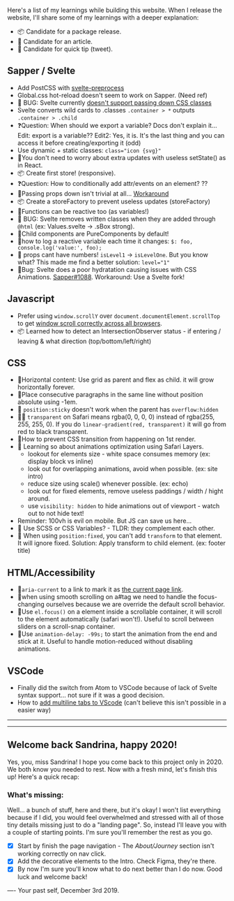 Here's a list of my learnings while building this website. When I release the website, I'll share some of my learnings with a deeper explanation:

- 📦 Candidate for a package release.
- 📝 Candidate for an article.
- 🎈 Candidate for quick tip (tweet).

## Sapper / Svelte

- Add PostCSS with [svelte-preprocess](https://www.npmjs.com/package/svelte-preprocess)
- Global.css hot-reload doesn't seem to work on Sapper. (Need ref)
- 🐛 BUG: Svelte currently [doesn't support passing down CSS classes](https://github.com/sveltejs/svelte/issues/2870#issuecomment-511251023)
- Svelte converts wild cards to .classes `.container > *` outputs `.container > .child`
- ❓Question: When should we export a variable? Docs don't explain it... Edit: export is a variable?? Edit2: Yes, it is. It's the last thing and you can access it before creating/exporting it (odd)
- Use dynamic + static classes: `class="icon {svg}"`
- 🎈You don't need to worry about extra updates with useless setState() as in React.
- 📦 Create first store! (responsive).
- ❓Question: How to conditionally add attr/events on an element? ??
- 🎈Passing props down isn't trivial at all... [Workaround](https://github.com/sveltejs/svelte/issues/2870#issuecomment-529200474)
- 📦 Create a storeFactory to prevent useless updates (storeFactory)
- 🎈Functions can be reactive too (as variables!)
- 🐛 BUG: Svelte removes written classes when they are added through `@html` (ex: Values.svelte -> .sBox strong).
- 🎈Child components are PureComponents by default!
- 🎈how to log a reactive variable each time it changes: `$: foo, console.log('value:', foo);` 
- 🎈 props cant have numbers! `isLevel1` -> `isLevelOne`. But you know what? This made me find a better solution: `level="1"`
- 🐛Bug: Svelte does a poor hydratation causing issues with CSS Animations. [Sapper#1088](https://github.com/sveltejs/sapper/issues/1088). Workaround: Use a Svelte fork!

## Javascript

- Prefer using `window.scrollY` over `document.documentElement.scrollTop` to get [window scroll correctly across all browsers](https://stackoverflow.com/questions/20514596/document-documentelement-scrolltop-return-value-differs-in-chrome).
- 📦 Learned how to detect an IntersectionObserver status - if entering / leaving & what direction (top/bottom/left/right)

## CSS

- 🎈Horizontal content: Use grid as parent and flex as child. it will grow horizontally forever.
- 🎈Place consecutive paragraphs in the same line without position absolute using -1em.
- 🎈 `position:sticky` doesn't work when the parent has `overflow:hidden`
- 🎈🐛 `transparent` on Safari means rgba(0, 0, 0, 0) instead of rgba(255, 255, 255, 0). If you do `linear-gradient(red, transparent)` it will go from red to black transparent.
- 🎈How to prevent CSS transition from happening on 1st render.
- 📝 Learning so about animations optimization using Safari Layers.
  - lookout for elements size - white space consumes memory (ex: display block vs inline)
  - look out for overlapping animations, avoid when possible. (ex: site intro)
  - reduce size using scale() whenever possible. (ex: echo)
  - look out for fixed elements, remove useless paddings / width / hight around.
  - use `visibility: hidden` to hide animations out of viewport - watch out to not hide text!
- Reminder: 100vh is evil on mobile. But JS can save us here...
- 📝 Use SCSS or CSS Variables? - TLDR: they complement each other.
- 🎈 When using `position:fixed`, you can't add `transform` to that element. It will ignore fixed. Solution: Apply transform to child element. (ex: footer title)


## HTML/Accessibility

- 🎈`aria-current` to a link to mark it as [the current page link](https://tink.uk/using-the-aria-current-attribute/).
- 🎈when using smooth scrolling on a#tag we need to handle the focus-changing ourselves because we are override the default scroll behavior.
- 🎈Use `el.focus()` on a element inside a scrollable container, it will scroll to the element automatically (safari won't!). Useful to scroll between sliders on a scroll-snap container.
- 🎈Use `animation-delay: -99s;` to start the animation from the end and stick at it. Useful to handle motion-reduced without disabling animations.

## VSCode

- Finally did the switch from Atom to VSCode because of lack of Svelte syntax support... not sure if it was a good decision.
- How to [add multiline tabs to VScode](https://stackoverflow.com/a/57441591/4737729) (can't believe this isn't possible in a easier way)


---
---


## Welcome back Sandrina, happy 2020!

Yes, you, miss Sandrina! I hope you come back to this project only in 2020. We both know you needed to rest.
Now with a fresh mind, let's finish this up! Here's a quick recap:

### What's missing:
Well... a bunch of stuff, here and there, but it's okay! I won't list everything because if I did, you would feel overwhelmed and stressed with all of those tiny details missing just to do a "landing page".
So, instead I'll leave you with a couple of starting points. I'm sure you'll remember the rest as you go.

- [x] Start by finish the page navigation - The _About/Journey_ section isn't working correctly on nav click.
- [x] Add the decorative elements to the Intro. Check Figma, they're there.
- [x] By now I'm sure you'll know what to do next better than I do now. Good luck and welcome back!

—- Your past self, December 3rd 2019.
